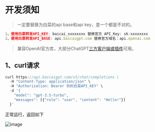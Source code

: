 # 开发须知
>
>一定要替换为白菜的api base和api key，差一个都是不对的。
>
```js
1、使用白菜转发API_KEY: baicai_xxxxxxxx 替换官方 API_Key: sk-xxxxxxxx
2、使用白菜转发API_BASE: api.baicaigpt.com 替换官方域名：api.openai.com
```

>兼容OpenAI官方库，大部分ChatGPT[三方客户端或插件](https://github.com/baicaigpt/FreeGPT_FreeApiKey/tree/main/01%E5%BA%94%E7%94%A8%E7%A4%BA%E4%BE%8B/02%E7%BB%88%E7%AB%AF%E7%94%A8%E6%88%B7)可用。

## 1、curl请求
```js
curl https://api.baicaigpt.com/v1/chat/completions \
  -H "Content-Type: application/json" \
  -H "Authorization: Bearer 你的白菜API_KEY" \
  -d '{
    "model": "gpt-3.5-turbo",
    "messages": [{"role": "user", "content": "Hello!"}]
  }'
```
正常运行，返回如下

![image](https://github.com/baicaigpt/FreeGPT_FreeApiKey/assets/160614217/dc7a73dd-fae0-4654-8911-827ae1fabfe2)
